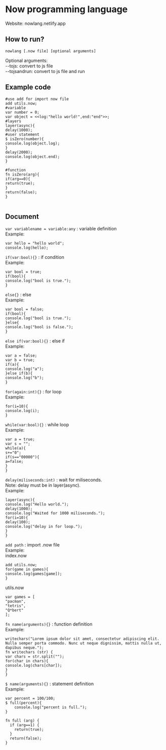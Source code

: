 # Now programming language
Website: nowlang.netlify.app

## How to run?
```nowlang [.now file] [optional arguments]```

Optional arguments:<br>
--tojs: convert to js file<br>
--tojsandrun: convert to js file and run

## Example code

```
#use add for import now file
add utils.now;
#variable
var number = 0;
var object = <<log:"hello world!",end:"end">>;
#layers
layer(async){
delay(1000);
#user statement
$ isZero(number){
console.log(object.log);
}
delay(2000);
console.log(object.end);
}

#function
fn isZero(arg){
if(arg==0){
return(true);
}
return(false);
}


```

## Document
```var variablename = variable:any``` : variable definition <br>
Example:
```
var hello = "hello world";
console.log(hello);
```
```if(var:bool){}``` : if condition <br>
Example:
```
var bool = true;
if(bool){
console.log("bool is true.");
}
```
```else{}``` : else <br>
Example:
```
var bool = false;
if(bool){
console.log("bool is true.");
}else{
console.log("bool is false.");
}
```
```else if(var:bool){}``` : else if <br>
Example:
```
var a = false;
var b = true;
if(a){
console.log("a");
}else if(b){
console.log("b");
}
```
```for(again:int){}``` : for loop <br>
Example:
```
for(i=10){
console.log(i);
}
```
```while(var:bool){}``` : while loop <br>
Example:
```
var a = true;
var s = "";
while(a){
s+="0";
if(s=="00000"){
a=false;
}
}
```
```delay(miliseconds:int)``` : wait for miliseconds. <br>
Note: delay must be in layer(async).<br>
Example:
```
layer(async){
console.log("Hello world.");
delay(1000);
console.log("Waited for 1000 miliseconds.");
for(i=10){
delay(100);
console.log("delay in for loop.");
}
}
```
```add path``` : import .now file <br>
Example:<br>
index.now
```
add utils.now;
for(game in games){
console.log(games[game]);
}
```
utils.now
```
var games = [
"pacman",
"tetris",
"Q*bert"
];
```

```fn name(arguments){}``` : function definition <br>
Example:
```
writechars("Lorem ipsum dolor sit amet, consectetur adipiscing elit. Nulla semper porta commodo. Nunc ut neque dignissim, mattis nulla ut, dapibus neque.");
fn writechars (str) {
var chars = str.split("");
for(char in chars){
console.log(chars[char]);
} 
}
```
```$ name(arguments){}``` : statement definition <br>
Example:
```
var percent = 100/100;
$ full(percent){
    console.log("percent is full.");
}

fn full (arg) {
  if (arg==1) {
    return(true);
  }
  return(false);
}
```
